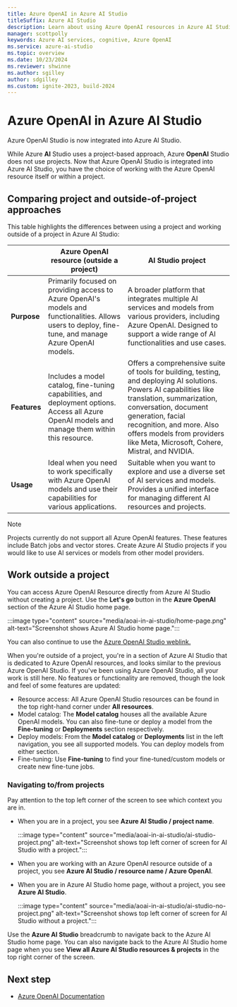 ```yaml
---
title: Azure OpenAI in Azure AI Studio
titleSuffix: Azure AI Studio
description: Learn about using Azure OpenAI resources in Azure AI Studio.
manager: scottpolly
keywords: Azure AI services, cognitive, Azure OpenAI
ms.service: azure-ai-studio
ms.topic: overview
ms.date: 10/23/2024
ms.reviewer: shwinne
ms.author: sgilley
author: sdgilley
ms.custom: ignite-2023, build-2024
---
```


# Azure OpenAI in Azure AI Studio

Azure OpenAI Studio is now integrated into Azure AI Studio.

While Azure **AI** Studio uses a project-based approach, Azure **OpenAI** Studio does not use projects. Now that Azure OpenAI Studio is integrated into Azure AI Studio, you have the choice of working with the Azure OpenAI resource itself or within a project.

## Comparing project and outside-of-project approaches

This table highlights the differences between using a project and working outside of a project in Azure AI Studio:


|  | **Azure OpenAI resource (outside a project)** | **AI Studio project** |
|--|--|--|
| **Purpose** | Primarily focused on providing access to Azure OpenAI's models and functionalities. Allows users to deploy, fine-tune, and manage Azure OpenAI models. |  A broader platform that integrates multiple AI services and models from various providers, including Azure OpenAI. Designed to support a wide range of AI functionalities and use cases. |
| **Features** | Includes a model catalog, fine-tuning capabilities, and deployment options. Access all Azure OpenAI models and manage them within this resource. | Offers a comprehensive suite of tools for building, testing, and deploying AI solutions. Powers AI capabilities like translation, summarization, conversation, document generation, facial recognition, and more. Also offers models from providers like Meta, Microsoft, Cohere, Mistral, and NVIDIA. |
| **Usage** | Ideal when you need to work specifically with Azure OpenAI models and use their capabilities for various applications. | Suitable when you want to explore and use a diverse set of AI services and models. Provides a unified interface for managing different AI resources and projects. |

> [!NOTE]
> Projects currently do not support all Azure OpenAI features. These features include Batch jobs and vector stores. Create Azure AI Studio projects if you would like to use AI services or models from other model providers. 

## Work outside a project

You can access Azure OpenAI Resource directly from Azure AI Studio without creating a project. Use the **Let's go** button in the **Azure OpenAI** section of the Azure AI Studio home page.

:::image type="content" source="media/aoai-in-ai-studio/home-page.png" alt-text="Screenshot shows Azure AI Studio home page.":::

You can also continue to use the [Azure OpenAI Studio weblink.](https://oai.azure.com) 

When you're outside of a project, you're in a section of Azure AI Studio that is dedicated to Azure OpenAI resources, and looks similar to the previous Azure OpenAI Studio.
If you've been using Azure OpenAI Studio, all your work is still here. No features or functionality are removed, though the look and feel of some features are updated:

* Resource access: All Azure OpenAI Studio resources can be found in the top right-hand corner under **All resources**.
* Model catalog: The **Model catalog** houses all the available Azure OpenAI models. You can also fine-tune or deploy a model from the **Fine-tuning** or **Deployments** section respectively.
* Deploy models: From the **Model catalog** or **Deployments** list in the left navigation, you  see all supported models. You can deploy models from either section.
* Fine-tuning: Use **Fine-tuning** to find your fine-tuned/custom models or create new fine-tune jobs.

### Navigating to/from projects

Pay attention to the top left corner of the screen to see which context you are in.

* When you are in a project, you see **Azure AI Studio / project name**.

    :::image type="content" source="media/aoai-in-ai-studio/ai-studio-project.png" alt-text="Screenshot shows top left corner of screen for AI Studio with a project.":::

* When you are working with an Azure OpenAI resource outside of a project, you see **Azure AI Studio / resource name / Azure OpenAI**.

* When you are in Azure AI Studio home page, without a project, you see **Azure AI Studio**.

    :::image type="content" source="media/aoai-in-ai-studio/ai-studio-no-project.png" alt-text="Screenshot shows top left corner of screen for AI Studio without a project.":::

Use the **Azure AI Studio** breadcrumb to navigate back to the Azure AI Studio home page. You can also navigate back to the Azure AI Studio home page when you see **View all Azure AI Studio resources & projects** in the top right corner of the screen.

## Next step 

* [Azure OpenAI Documentation](/azure/ai-services/openai/)

